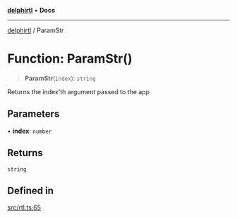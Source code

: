[**delphirtl**](../README.md) • **Docs**

***

[delphirtl](../globals.md) / ParamStr

# Function: ParamStr()

> **ParamStr**(`index`): `string`

Returns the index'th argument passed to the app

## Parameters

• **index**: `number`

## Returns

`string`

## Defined in

[src/rtl.ts:65](https://github.com/chuacw/delphirtl/blob/01752da42abbae178d000244800240d96a86d86e/src/rtl.ts#L65)
